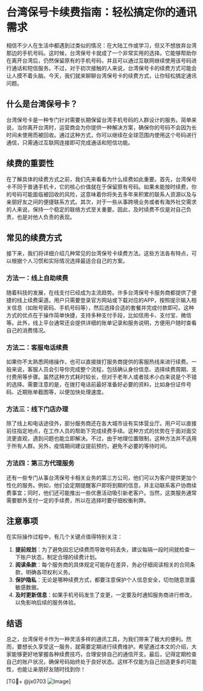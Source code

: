 # 台湾保号卡续费指南：轻松搞定你的通讯需求

相信不少人在生活中都遇到过类似的情况：在大陆工作或学习，但又不想放弃台湾那边的手机号码。这时候，台湾保号卡就成了一个非常实用的选择。它能够帮助你在离开台湾后，仍然保留原有的手机号码，并且可以通过互联网继续使用该号码进行通话和短信服务。不过，对于初次接触的人来说，台湾保号卡的续费方式可能会让人摸不着头脑。今天，我们就来聊聊台湾保号卡的续费方式，让你轻松搞定通讯问题。

## 什么是台湾保号卡？

台湾保号卡是一种专门针对需要长期保留台湾手机号码的人群设计的服务。简单来说，当你离开台湾时，运营商会为你提供一种解决方案，确保你的号码不会因为长时间未使用而被回收。通过这种方式，你可以继续在全球范围内使用这个号码进行通信，只需通过互联网连接即可完成通话和短信功能。

## 续费的重要性

在了解具体的续费方式之前，我们先来看看为什么续费如此重要。首先，台湾保号卡不同于普通手机卡，它的核心价值就在于保留原有号码。如果未能按时续费，你的号码可能面临被回收的风险，这意味着你将失去多年来积累的联系人资源以及与亲朋好友之间的便捷联系方式。其次，对于一些从事跨境业务或者有海外社交需求的人来说，保持一个稳定的联络方式至关重要。因此，及时续费不仅是对自己负责，也是对他人负责的表现。

## 常见的续费方式

接下来，我们将详细介绍几种常见的台湾保号卡续费方法。这些方法各有特点，可以根据个人习惯和实际情况选择最适合自己的方案。

### 方法一：线上自助续费

随着科技的发展，在线支付已经成为主流趋势。许多台湾保号卡服务商都提供了便捷的线上续费渠道。用户只需要登录官方网站或下载对应的APP，按照提示输入相关信息（如账号密码、手机号码等），然后选择合适的套餐并完成付款即可。这种方式的优点在于操作简单快捷，支持多种支付手段，比如信用卡、支付宝、微信等。此外，线上平台通常还会提供详细的账单记录和服务说明，方便用户随时查看自己的消费情况。

### 方法二：客服电话续费

如果你不太熟悉网络操作，也可以直接拨打服务商提供的客服热线来进行续费。一般来说，客服人员会引导你完成整个流程，包括确认身份信息、选择续费周期、支付费用等步骤。虽然这种方式耗时较长，但对于老年人或者技术小白来说是个不错的选择。需要注意的是，在拨打电话前最好准备好必要的资料，比如身份证件号码、近期账单截图等，以便加快处理速度。

### 方法三：线下门店办理

除了线上和电话途径外，部分服务商还在各大城市设有实体营业厅。用户可以直接前往指定地点，在工作人员的帮助下完成续费手续。这种方式的优势在于面对面交流更直观，遇到问题也能立即解决。不过，由于地理位置限制，这种方法并不适用于所有人群。另外，疫情期间建议提前预约，避免不必要的等待时间。

### 方法四：第三方代理服务

还有一些专门从事台湾保号卡相关业务的第三方公司，他们可以为客户提供更加个性化的服务。例如，他们会定期提醒客户即将到期的信息，并主动联系客户协商续费事宜；同时，他们还可能推出一些优惠活动吸引新老客户。当然，这类服务通常需要额外支付一定的手续费，所以在选择时要仔细权衡利弊。

## 注意事项

在实际操作过程中，有几个关键点值得特别关注：

1. **提前规划**：为了避免因忘记续费而导致号码丢失，建议每隔一段时间就检查一下账户状态，制定合理的续费计划。
2. **阅读条款**：每个服务商的具体规定可能存在差异，务必仔细阅读相关的合同条款，明确各项权利义务。
3. **保护隐私**：无论是哪种续费方式，都要注意保护个人信息安全，切勿随意泄露敏感数据。
4. **及时更新信息**：如果手机号码发生了变更，一定要及时通知服务商进行修改，以免影响后续的服务体验。

## 结语

总之，台湾保号卡作为一种灵活多样的通讯工具，为我们带来了极大的便利。然而，要想长久享受这一服务，就需要定期进行续费维护。希望通过本文的介绍，大家能够更好地掌握各种续费技巧，合理安排自己的通信开支。最后，记得定期检查自己的账户状况，确保号码始终处于良好状态。这样不仅能为自己创造更多的可能性，也能让亲朋好友随时找到你！

[TG💪+ @jx0703 ![Image](https://github.com/user-attachments/assets/dbca1d08-cadb-493c-b0ec-ad6f7a83f270)]